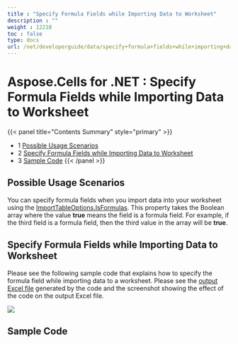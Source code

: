 ```yaml
---
title : "Specify Formula Fields while Importing Data to Worksheet" 
description : "" 
weight : 12218 
toc : false
type: docs
url: /net/developerguide/data/specify+formula+fields+while+importing+data+to+worksheet/
---
```


# Aspose.Cells for .NET : Specify Formula Fields while Importing Data to Worksheet


{{< panel title="Contents Summary" style="primary" >}}
*   1 [Possible Usage Scenarios](#possible-usage-scenarios)
*   2 [Specify Formula Fields while Importing Data to Worksheet](#specify-formula-fields-while-importing-data-to-worksheet)
*   3 [Sample Code](#sample-code)
{{< /panel >}}
 

## Possible Usage Scenarios

You can specify formula fields when you import data into your worksheet using the [ImportTableOptions.IsFormulas](https://apireference.aspose.com/net/cells/aspose.cells/importtableoptions/properties/isformulas). This property takes the Boolean array where the value **true** means the field is a formula field. For example, if the third field is a formula field, then the third value in the array will be **true**.

## Specify Formula Fields while Importing Data to Worksheet

Please see the following sample code that explains how to specify the formula field while importing data to a worksheet. Please see the [output Excel file](https://docs2.aspose.com/cells/net/attachments/61542082/61767838.xlsx) generated by the code and the screenshot showing the effect of the code on the output Excel file.

![](https://docs2.aspose.com/cells/net/attachments/61542082/61767839.png)

## Sample Code

